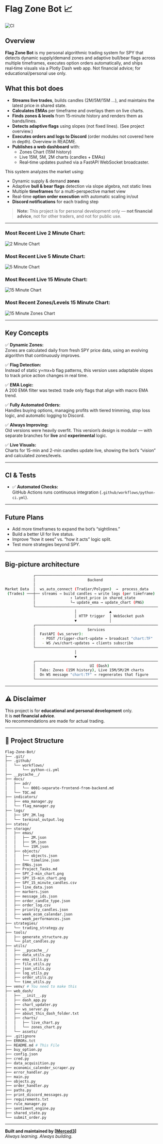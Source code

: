 # Flag Zone Bot 📈

![CI](https://github.com/Merced3/Flag-Zone-Bot/actions/workflows/python-ci.yml/badge.svg)

## Overview

**Flag Zone Bot** is my personal algorithmic trading system for SPY that detects dynamic supply/demand zones and adaptive bull/bear flags across multiple timeframes, executes option orders automatically, and ships real‑time visuals via a Plotly Dash web app. Not financial advice; for educational/personal use only.

## What this bot does

- **Streams live trades**, builds candles (2M/5M/15M …), and maintains the latest price in shared state.
- **Calculates EMAs** per timeframe and overlays them on live charts.
- **Finds zones & levels** from 15‑minute history and renders them as bands/lines.
- **Detects adaptive flags** using slopes (not fixed lines). (See project overview.)
- **Executes orders and logs to Discord** (order modules not covered here in depth). Overview in README.
- **Publishes a web dashboard** with:
  - Zones Chart (15M history)
  - Live 15M, 5M, 2M charts (candles + EMAs)
  - Real‑time updates pushed via a FastAPI WebSocket broadcaster.

This system analyzes the market using:

- Dynamic supply & demand **zones**
- Adaptive **bull & bear flags** detection via slope algebra, not static lines
- Multiple **timeframes** for a multi-perspective market view
- Real-time **option order execution** with automatic scaling in/out
- **Discord notifications** for each trading step

> **Note:** This project is for personal development only — **not financial advice**, not for other traders, and not for public use.

---

### Most Recent Live **2 Minute Chart:**

![2 Minute Chart](storage/SPY_2m_chart.png)

### Most Recent Live **5 Minute Chart:**

![5 Minute Chart](storage/SPY_5M_chart.png)

### Most Recent Live **15 Minute Chart:**

![15 Minute Chart](storage/SPY_15M_chart.png)

### Most Recent Zones/Levels **15 Minute Chart:**

![15 Minute Zones Chart](storage/SPY_15M-zone_chart.png)

---

## Key Concepts

✅ **Dynamic Zones:**  
Zones are calculated daily from fresh SPY price data, using an evolving algorithm that continuously improves.

✅ **Flag Detection:**  
Instead of static y=mx+b flag patterns, this version uses adaptable slopes to track price action changes in real time.

✅ **EMA Logic:**  
A 200 EMA filter was tested: trade only flags that align with macro EMA trend.

✅ **Fully Automated Orders:**  
Handles buying options, managing profits with tiered trimming, stop loss logic, and automatic logging to Discord.

✅ **Always Improving:**  
Old versions were heavily overfit. This version’s design is modular — with separate branches for **live** and **experimental** logic.

✅ **Live Visuals:**  
Charts for 15-min and 2-min candles update live, showing the bot’s “vision” and calculated zones/levels.

---

## CI & Tests

- ✅ **Automated Checks:**  
  GitHub Actions runs continuous integration (`.github/workflows/python-ci.yml`).

---

## Future Plans

- Add more timeframes to expand the bot’s “sightlines.”
- Build a better UI for live status.
- Improve “how it sees” vs. “how it acts” logic split.
- Test more strategies beyond SPY.

---

## Big-picture architecture

```bash
             ┌────────────────────────────────────────────────────────┐
             │                        Backend                         │
             │                                                        │
Market Data  │  ws_auto_connect (Tradier/Polygon)  →  process_data    │
 (Trades) ───┼── streams → build candles → write logs (per timeframe) │
             │                ↑ latest_price in shared_state          │
             │                └→ update_ema → update_chart (PNG)      │
             └────────────────────────────────────────────────────────┘
                                │               ▲
                                │ HTTP trigger  │ WebSocket push
                                ▼               │
             ┌────────────────────────────────────────────────────────┐
             │                        Services                        │
             │  FastAPI (ws_server):                                  │
             │   - POST /trigger-chart-update → broadcast "chart:TF"  │
             │   - WS /ws/chart-updates → clients subscribe           │
             └────────────────────────────────────────────────────────┘
                                │
                                ▼
             ┌────────────────────────────────────────────────────────┐
             │                         UI (Dash)                      │
             │  Tabs: Zones (15M history), Live 15M/5M/2M charts      │
             │  On WS message "chart:TF" → regenerates that figure    │
             └────────────────────────────────────────────────────────┘
```

---

## ⚠️ Disclaimer

This project is for **educational and personal development** only.  
It is **not financial advice**.  
No recommendations are made for actual trading.

---

## 📂 Project Structure

```bash
Flag-Zone-Bot/
├── .git/
├── .github/
│   └── workflows/
│       └── python-ci.yml
├── __pycache__/
├── docs/
│   ├── adr/
│   │   └── 0001-separate-frontend-from-backend.md
│   └── TOC.md
├── indicators/
│   ├── ema_manager.py
│   └── flag_manager.py
├── logs/
│   ├── SPY_2M.log
│   └── terminal_output.log
├── states/
├── storage/
│   ├── emas/
│   │   ├── 2M.json
│   │   ├── 5M.json
│   │   └── 15M.json
│   ├── objects/
│   │   ├── objects.json
│   │   └── timeline.json
│   ├── EMAs.json
│   ├── Project_Tasks.md
│   ├── SPY_2-min_chart.png
│   ├── SPY_15-min_chart.png
│   ├── SPY_15_minute_candles.csv
│   ├── line_data.json
│   ├── markers.json
│   ├── message_ids.json
│   ├── order_candle_type.json
│   ├── order_log.csv
│   ├── priority_candles.json
│   ├── week_ecom_calendar.json
│   └── week_performances.json
├── strategies/
│   └── trading_strategy.py
├── tools/
│   ├── generate_structure.py
│   └── plot_candles.py
├── utils/
│   ├── __pycache__/
│   ├── data_utils.py
│   ├── ema_utils.py
│   ├── file_utils.py
│   ├── json_utils.py
│   ├── log_utils.py
│   ├── order_utils.py
│   └── time_utils.py
├── venv/ # You need to make this
├── web_dash/
│   ├── __init__.py
│   ├── dash_app.py
│   ├── chart_updater.py
│   ├── ws_server.py
│   ├── about_this_dash_folder.txt
│   ├── charts/
│   │   ├── live_chart.py
│   │   └── zones_chart.py
│   └── assets/
├── .gitignore
├── ERRORs.tct
├── README.md # This File
├── buy_option.py
├── config.json
├── cred.py
├── data_acquisition.py
├── economic_calender_scraper.py
├── error_handler.py
├── main.py
├── objects.py
├── order_handler.py
├── paths.py
├── print_discord_messages.py
├── requirements.txt
├── rule_manager.py
├── sentiment_engine.py
├── shared_state.py
└── submit_order.py
```

---

**Built and maintained by [[Merced3](https://github.com/Merced3)]**  
*Always learning. Always building.*
